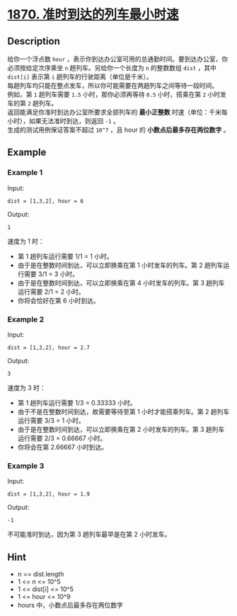 # [1870. 准时到达的列车最小时速](https://leetcode.cn/problems/minimum-speed-to-arrive-on-time/)
## Description
给你一个浮点数 `hour` ，表示你到达办公室可用的总通勤时间。要到达办公室，你必须按给定次序乘坐 `n` 趟列车。另给你一个长度为 `n` 的整数数组 `dist` ，其中 `dist[i]` 表示第 `i` 趟列车的行驶距离（单位是千米）。  
每趟列车均只能在整点发车，所以你可能需要在两趟列车之间等待一段时间。  
例如，第 `1` 趟列车需要 `1.5` 小时，那你必须再等待 `0.5` 小时，搭乘在第 `2` 小时发车的第 `2` 趟列车。  
返回能满足你准时到达办公室所要求全部列车的 **最小正整数** 时速（单位：千米每小时），如果无法准时到达，则返回 `-1` 。  
生成的测试用例保证答案不超过 `10^7` ，且 hour 的 **小数点后最多存在两位数字** 。
## Example
### Example 1
Input:  
```
dist = [1,3,2], hour = 6
```
Output:
```
1
```
速度为 1 时：  
- 第 1 趟列车运行需要 1/1 = 1 小时。  
- 由于是在整数时间到达，可以立即换乘在第 1 小时发车的列车。第 2 趟列车运行需要 3/1 = 3 小时。  
- 由于是在整数时间到达，可以立即换乘在第 4 小时发车的列车。第 3 趟列车运行需要 2/1 = 2 小时。  
- 你将会恰好在第 6 小时到达。  
### Example 2
Input:  
```
dist = [1,3,2], hour = 2.7
```
Output:
```
3
```
速度为 3 时：  
- 第 1 趟列车运行需要 1/3 = 0.33333 小时。  
- 由于不是在整数时间到达，故需要等待至第 1 小时才能搭乘列车。第 2 趟列车运行需要 3/3 = 1 小时。  
- 由于是在整数时间到达，可以立即换乘在第 2 小时发车的列车。第 3 趟列车运行需要 2/3 = 0.66667 小时。  
- 你将会在第 2.66667 小时到达。  
### Example 3
Input:  
```
dist = [1,3,2], hour = 1.9
```
Output:
```
-1
```
不可能准时到达，因为第 3 趟列车最早是在第 2 小时发车。
## Hint
- n == dist.length
- 1 <= n <= 10^5
- 1 <= dist[i] <= 10^5
- 1 <= hour <= 10^9
- hours 中，小数点后最多存在两位数字
